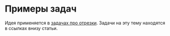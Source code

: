 # Примеры задач

Идея применяется в [задачах про отрезки](../../tasks/task-about-segments.md). Задачи на эту тему находятся в ссылках внизу статьи.